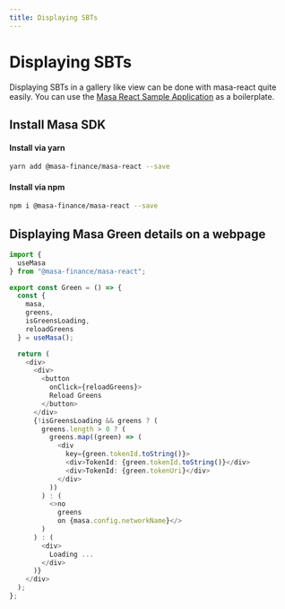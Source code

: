 ```yaml
---
title: Displaying SBTs
---
```


# Displaying SBTs

Displaying SBTs in a gallery like view can be done with masa-react quite easily. You can use the [Masa React Sample Application](https://github.com/masa-finance/masa-react-example) as a boilerplate.

## Install Masa SDK

#### Install via yarn

```bash
yarn add @masa-finance/masa-react --save
```

#### Install via npm

```bash
npm i @masa-finance/masa-react --save
```

## Displaying Masa Green details on a webpage

```typescript jsx
import {
  useMasa
} from "@masa-finance/masa-react";

export const Green = () => {
  const {
    masa,
    greens,
    isGreensLoading,
    reloadGreens
  } = useMasa();

  return (
    <div>
      <div>
        <button
          onClick={reloadGreens}>
          Reload Greens
        </button>
      </div>
      {!isGreensLoading && greens ? (
        greens.length > 0 ? (
          greens.map((green) => (
            <div
              key={green.tokenId.toString()}>
              <div>TokenId: {green.tokenId.toString()}</div>
              <div>TokenId: {green.tokenUri}</div>
            </div>
          ))
        ) : (
          <>no
            greens
            on {masa.config.networkName}</>
        )
      ) : (
        <div>
          Loading ...
        </div>
      )}
    </div>
  );
};

```